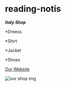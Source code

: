 # reading-notis
**_Italy Shop_**


*Dreess

*Shirt

*Jacket

*Shoes

[ Our Website ](https://www.nextdirect.com/it/en)

![our shop img](https://static01.nyt.com/images/2020/05/26/business/00virus-italy-luxury-6/merlin_172745421_3040f086-948a-42c9-bc33-2ba179879fda-articleLarge.jpg?quality=75&auto=webp&disable=upscale.jpgg)
